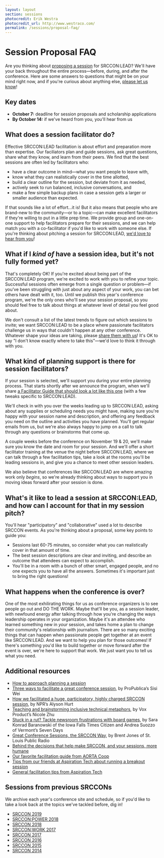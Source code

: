 ```yaml
---
layout: layout
section: sessions
photocredit: Erik Westra
photocredit_url: http://www.westraco.com/
permalink: /sessions/proposal-faq/
---
```


# Session Proposal FAQ

Are you thinking about [proposing a session](/participation/form) for SRCCON:LEAD? We'll have your back throughout the entire process—before, during, and after the conference. Here are some answers to questions that might be on your mind right now, and if you're curious about anything else, [please let us know](mailto:srccon@opennews.org)!

## Key dates

* **October 7:** deadline for session proposals and scholarship applications
* **By October 14:** if we've heard from you, you'll hear from us

## What does a session facilitator do?

Effective SRCCON:LEAD facilitation is about effort and preparation more than expertise. Our faciliators plan and guide sessions, ask great questions, share what they know, and learn from their peers. We find that the best sessions are often led by facilitators who:

* have a clear outcome in mind—what you want people to leave with,
* know what they can realistically cover in the time allotted,  
* build a clear outline for the session, but deviate from it as needed,
* actively seek to run balanced, inclusive conversations, and
* make a few simple backup plans in case a session gets a larger or smaller audience than expected.

If that sounds like a lot of effort…it is! But it also means that people who are brand-new to the community—or to a topic—can make excellent facilitators if they're willing to put in a little prep time. We provide group and one-on-one support to help facilitators prepare for their sessions, and we can help match you with a co-facilitator if you'd like to work with someone else. If you're thinking about pitching a session for SRCCON:LEAD, [we'd love to hear from you](/participation/form)!

## What if I _kind of_ have a session idea, but it's not fully formed yet?

That's completely OK! If you're excited about being part of the SRCCON:LEAD program, we're excited to work with you to refine your topic. Successful sessions often emerge from a single question or problem—if you’ve been struggling with just about any aspect of your work, you can bet others have dealt with it, too. Until we publish this year's conference program, we're the only ones who'll see your session proposal, so you should feel free to talk about things at whatever level of detail you feel good about.

We don't consult a list of the latest trends to figure out which sessions to invite; we want SRCCON:LEAD to be a place where passionate facilitators challenge us in ways that couldn't happen at any other conference. Whatever shape your ideas are taking, please [share them with us](/participation/form)! It's OK to say "I don't know exactly where to take this"—we'd love to think it through with you.

## What kind of planning support is there for session facilitators?

If your session is selected, we'll support you during your entire planning process. That starts shortly after we announce the program, when we'll share [a Facilitator Guide that should look a lot like this one](https://srccon.org/facilitators/) (with a few tweaks specific to SRCCON:LEAD).

We'll check in with you over the weeks leading up to SRCCON:LEAD, asking about any supplies or scheduling needs you might have, making sure you're happy with your session name and description, and offering any feedback you need on the outline and activities you have planned. You'll get regular emails from us, but we're also always happy to jump on a call to talk through any questions or brainstorms that come up.

A couple weeks before the conference on November 19 & 20, we'll make sure you know the date and room for your session. And we'll offer a short facilitator training at the venue the night before SRCCON:LEAD, where we can talk through a few facilitation tips, take a look at the rooms you'll be leading sessions in, and give you a chance to meet other session leaders.

We also believe that conferences like SRCCON:LEAD are where amazing work only _begins_, so we're already thinking about ways to support you in moving ideas forward after your session is done.

## What's it like to lead a session at SRCCON:LEAD, and how can I account for that in my session pitch?

You'll hear "participatory" and "collaborative" used a lot to describe SRCCON events. As you're thinking about a proposal, some key points to guide you:

* Sessions last 60-75 minutes, so consider what you can realistically cover in that amount of time.
* The best session descriptions are clear and inviting, and describe an outcome that attendees can expect to accomplish.
* You'll be in a room with a bunch of other smart, engaged people, and no one expects you to have all the answers. Sometimes it's important just to bring the right questions!

## What happens when the conference is over?

One of the most exhilirating things for us as conference organizers is to see people go out and DO THE WORK. Maybe that'll be you, as a session leader, with newfound energy after talking through how you're changing the ways leadership operates in your organization. Maybe it's an attendee who learned something new in _your_ session, and takes home a plan to change their community's relationship with journalism. There are so many exciting things that can happen when passionate people get together at an event like SRCCON:LEAD. And we want to help you plan for those outcomes! If there's something you'd like to build together or move forward after the event is over, we're here to support that work. We just want you to tell us what you need.

<span id="resources"></span>

## Additional resources
 
* [How to approach planning a session](http://opennews.org/blog/srccon-session-planning/)
* [Three ways to facilitate a great conference session](https://opennews.org/blog/srccon-facilitator-recs-one/), by ProPublica’s Sisi Wei
* [How we facilitated a huge, participatory, highly charged SRCCON session](https://opennews.org/blog/srccon-facilitator-recs-two/), by NPR’s Alyson Hurt
* [Teaching and brainstorming inclusive technical metaphors](https://source.opennews.org/articles/teaching-and-brainstorming-inclusive-technical-met/), by Vox Product’s Nicole Zhu
* [Stuck in a rut? Tackle newsroom frustrations with board games](https://source.opennews.org/articles/newsroom-frustration-games/), by Sara Konrad Baranowski of the Iowa Falls Times Citizen and Andrea Suozzo of Vermont’s Seven Days
* [Great Conference Sessions, the SRCCON Way](https://source.opennews.org/articles/srccon-great-conference-sessions/), by Brent Jones of St. Louis Public Radio
* [Behind the decisions that help make SRCCON, and your sessions, more humane](http://opennews.org/blog/srccon-human-stuff/)
* [Our favorite facilitation guide from AORTA Coop](http://aorta.coop/portfolio_page/facilitation-in-motion/)
* [Tips from our friends at Aspiration Tech about running a breakout session](http://facilitation.aspirationtech.org/index.php?title=Facilitation:Break-Outs)
* [General facilitation tips from Aspiration Tech](http://facilitation.aspirationtech.org/index.php?title=Facilitation:Facilitator_Guidelines)

<span id="previous"></span>

## Sessions from previous SRCCONs

We archive each year's conference site and schedule, so if you'd like to take a look back at the topics we've tackled before, dig in!

* [SRCCON 2019](https://2019.srccon.org/schedule/)
* [SRCCON:POWER 2018](https://power.srccon.org/schedule/)
* [SRCCON 2018](https://2018.srccon.org/schedule/)
* [SRCCON:WORK 2017](https://work.srccon.org/schedule/)
* [SRCCON 2017](https://2017.srccon.org/schedule/)
* [SRCCON 2016](https://2016.srccon.org/schedule/)
* [SRCCON 2015](https://2015.srccon.org/schedule/)
* [SRCCON 2014](https://2014.srccon.org/schedule/)
